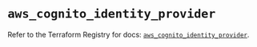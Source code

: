 # `aws_cognito_identity_provider`

Refer to the Terraform Registry for docs: [`aws_cognito_identity_provider`](https://registry.terraform.io/providers/hashicorp/aws/4.54.0/docs/resources/cognito_identity_provider).
